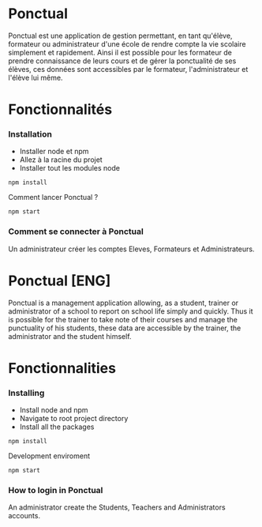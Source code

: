 # Ponctual
Ponctual est une application de gestion permettant, en tant qu'élève, formateur ou administrateur d'une école de rendre compte la vie scolaire simplement et rapidement. Ainsi il est possible pour les formateur de prendre connaissance de leurs cours et de gérer la ponctualité de ses élèves, ces données sont accessibles par le formateur, l'administrateur et l'élève lui même. 

# Fonctionnalités

### Installation

* Installer node et npm
* Allez à la racine du projet
* Installer tout les modules node

```
npm install
```

Comment lancer Ponctual ?


```
npm start
```

### Comment se connecter à Ponctual
Un administrateur créer les comptes Eleves, Formateurs et Administrateurs.

# Ponctual [ENG]
Ponctual is a management application allowing, as a student, trainer or administrator of a school to report on school life simply and quickly. Thus it is possible for the trainer to take note of their courses and manage the punctuality of his students, these data are accessible by the trainer, the administrator and the student himself.

# Fonctionnalities

### Installing

* Install node and npm
* Navigate to root project directory
* Install all the packages

```
npm install
```

Development enviroment

```
npm start
```

### How to login in Ponctual

An administrator create the Students, Teachers and Administrators accounts.


